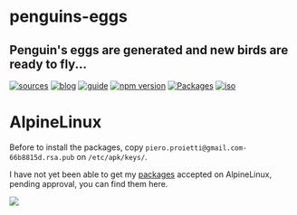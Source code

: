 penguins-eggs
=============

## Penguin&#39;s eggs are generated and new birds are ready to fly...
[![sources](https://img.shields.io/badge/github-sources-cyan)](https://github.com/pieroproietti/penguins-eggs)
[![blog](https://img.shields.io/badge/blog-penguin's%20eggs-cyan)](https://penguins-eggs.net)
[![guide](https://img.shields.io/badge/guide-penguin's%20eggs-cyan)](https://penguins-eggs.net/docs/Tutorial/eggs-users-guide)
[![npm version](https://img.shields.io/npm/v/penguins-eggs.svg)](https://npmjs.org/package/penguins-eggs)
[![Packages](https://img.shields.io/badge/packages-blue)](https://sourceforge.net/projects/penguins-eggs/files/Packages)
[![iso](https://img.shields.io/badge/iso-images-cyan)](https://sourceforge.net/projects/penguins-eggs/files/ISOS)

# AlpineLinux

Before to install the packages, copy `piero.proietti@gmail.com-66b8815d.rsa.pub` on `/etc/apk/keys/`.

I have not yet been able to get my [packages](https://gitlab.alpinelinux.org/pieroproietti/aports/) accepted on AlpineLinux, pending approval, you can find them here.


![](https://www.alpinelinux.org/alpinelinux-logo.svg)